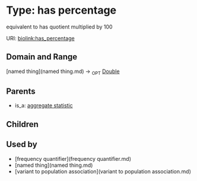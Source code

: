 
# Type: has percentage


equivalent to has quotient multiplied by 100

URI: [biolink:has_percentage](https://w3id.org/biolink/vocab/has_percentage)


## Domain and Range

[named thing](named thing.md) ->  <sub>OPT</sub> [Double](type/Double.md)

## Parents

 *  is_a: [aggregate statistic](aggregate_statistic.md)

## Children


## Used by

 * [frequency quantifier](frequency quantifier.md)
 * [named thing](named thing.md)
 * [variant to population association](variant to population association.md)
